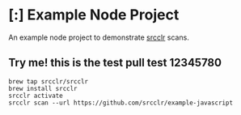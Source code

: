 # [:] Example Node Project

An example node project to demonstrate [srcclr](https://www.srcclr.com) scans.


## Try me! this is the test pull test 12345780


```
brew tap srcclr/srcclr
brew install srcclr
srcclr activate
srcclr scan --url https://github.com/srcclr/example-javascript
```
